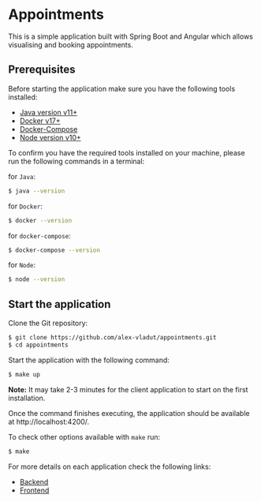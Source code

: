 # Appointments

This is a simple application built with Spring Boot and Angular which allows visualising and booking appointments.

## Prerequisites

Before starting the application make sure you have the following tools installed:
- [Java version v11+](https://www.oracle.com/java/technologies/javase-jdk14-downloads.html)
- [Docker v17+](https://docs.docker.com/desktop/#download-and-install)
- [Docker-Compose](https://docs.docker.com/compose/install/)
- [Node version v10+](https://nodejs.org/en/download/)

To confirm you have the required tools installed on your machine, please run the following commands in a terminal:

for `Java`:
```bash
$ java --version
```

for `Docker`:
```bash
$ docker --version
```

for `docker-compose`:
```bash
$ docker-compose --version 
```

for `Node`:
```bash
$ node --version
```

## Start the application

Clone the Git repository:
```bash
$ git clone https://github.com/alex-vladut/appointments.git
$ cd appointments
```

Start the application with the following command:
```bash
$ make up
```

**Note:** It may take 2-3 minutes for the client application to start on the first installation.

Once the command finishes executing, the application should be available at http://localhost:4200/.

To check other options available with `make` run:
```bash
$ make
```

For more details on each application check the following links:
- [Backend](/backend/README.md)
- [Frontend](/frontend/README.md)
